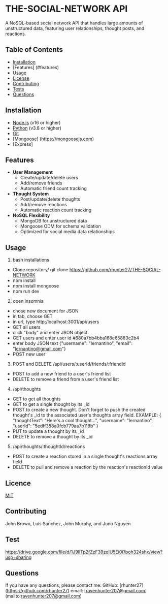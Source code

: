 # THE-SOCIAL-NETWORK API

A NoSQL-based social network API that handles large amounts of unstructured data, featuring user relationships, thought posts, and reactions.


## Table of Contents
- [Installation](#installation)
- [Features] (#features)
- [Usage](#usage)
- [License](#license)
- [Contributing](#contributing)
- [Tests](#tests)
- [Questions](#questions)

## Installation
- [Node.js](https://nodejs.org/) (v16 or higher)
- [Python](https://www.python.org/) (v3.8 or higher)
- [Git](https://git-scm.com/)
- [Mongoose] (https://mongoosejs.com)
- [Express]

## Features

- **User Management**
  - Create/update/delete users
  - Add/remove friends
  - Automatic friend count tracking
- **Thought System**
  - Post/update/delete thoughts
  - Add/remove reactions
  - Automatic reaction count tracking
- **NoSQL Flexibility**
  - MongoDB for unstructured data
  - Mongoose ODM for schema validation
  - Optimized for social media data relationships

## Usage
1. bash installations
- Clone repository/ git clone  https://github.com/rhunter27/THE-SOCIAL-NETWORK
- npm install
- npm install mongoose
- npm run dev
2. open insomnia
- chose new document for JSON 
- in tab, choose GET 
- in url, type http;/localhost:3001/api/users 
- GET all users
- click "body" and enter JSON object
- GET users and enter user id #680a7bb4bba168e65883c2b4
- enter body JSON text {"username": "lernantino",
    "email": "lernantino@gmail.com"}
- POST new user
3. POST and DELETE /api/users/:userId/friends/:friendId
- POST to add a new friend to a user's friend list
- DELETE to remove a friend from a user's friend list
4. /api/thoughts
- GET to get all thoughts
- GET to get a single thought by its _id
- POST to create a new thought. Don't forget to push the created thought's _id to the associated user's thoughts array field.
   EXAMPLE: {
    "thoughtText": "Here's a cool thought...",
    "username": "lernantino",
    "userId": "5edff358a0fcb779aa7b118b"
}
- PUT to update a thought by its _id
- DELETE to remove a thought by its _id
5. /api/thoughts/:thoughtId/reactions
- POST to create a reaction stored in a single thought's reactions array field
- DELETE to pull and remove a reaction by the reaction's reactionId value

## Licence
[MIT](https://choosealicense.com/licenses/mit/)

## Contributing 
John Brown, Luis Sanchez, John Murphy, and Juno Nguyen

## Test
https://drive.google.com/file/d/1J9IlTp2fZzF39zqlU5Ei0i7poh324shx/view?usp=sharing

## Questions
If you have any questions, please contact me:
GitHub: [rhunter27] (https://github.com/rhunter27)
email: [ravenhunter207@gmail.com] (mailto:ravenhunter207@gmail.com)